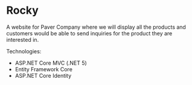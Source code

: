 # Rocky

A website for Paver Company where we will display all the products and customers would be able to send inquiries for the product they are interested in.

Technologies:

- ASP.NET Core MVC (.NET 5)
- Entity Framework Core
- ASP.NET Core Identity
